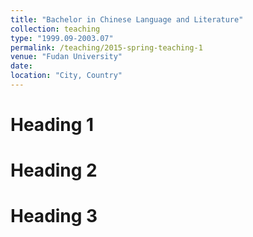 ```yaml
---
title: "Bachelor in Chinese Language and Literature"
collection: teaching
type: "1999.09-2003.07"
permalink: /teaching/2015-spring-teaching-1
venue: "Fudan University"
date: 
location: "City, Country"
---
```




Heading 1
======

Heading 2
======

Heading 3
======
